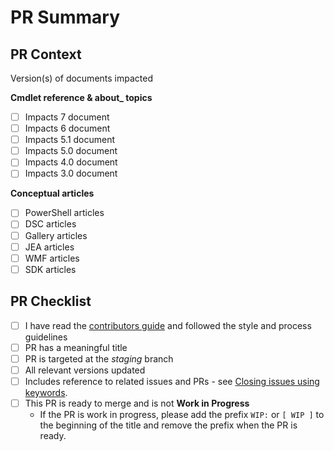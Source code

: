 # PR Summary
<!-- Summarize your changes and list related issues here -->

## PR Context
<!--
There is a numbered folder for each version of the PowerShell cmdlet reference. Changes to cmdlet
reference should be made to all versions where applicable. The /docs-conceptual folder tree does not
have version folders.
-->

Version(s) of documents impacted

**Cmdlet reference & about_ topics**
- [ ] Impacts 7 document
- [ ] Impacts 6 document
- [ ] Impacts 5.1 document
- [ ] Impacts 5.0 document
- [ ] Impacts 4.0 document
- [ ] Impacts 3.0 document

**Conceptual articles**
- [ ] PowerShell articles
- [ ] DSC articles
- [ ] Gallery articles
- [ ] JEA articles
- [ ] WMF articles
- [ ] SDK articles

## PR Checklist

- [ ] I have read the [contributors guide](https://github.com/MicrosoftDocs/PowerShell-Docs/blob/staging/CONTRIBUTING.md) and followed the style and process guidelines
- [ ] PR has a meaningful title
- [ ] PR is targeted at the _staging_ branch
- [ ] All relevant versions updated
- [ ] Includes reference to related issues and PRs - see [Closing issues using keywords](https://help.github.com/en/articles/closing-issues-using-keywords).
- [ ] This PR is ready to merge and is not **Work in Progress**
  - If the PR is work in progress, please add the prefix `WIP:` or `[ WIP ]` to the beginning of the
    title and remove the prefix when the PR is ready.
